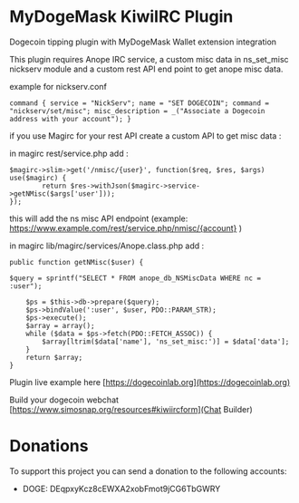 # MyDogeMask KiwiIRC Plugin

Dogecoin tipping plugin with MyDogeMask Wallet extension integration 


This plugin requires Anope IRC service, a custom misc data in ns_set_misc nickserv module and a custom rest API end point to get anope misc data.

example for nickserv.conf

	command { service = "NickServ"; name = "SET DOGECOIN"; command = "nickserv/set/misc"; misc_description = _("Associate a Dogecoin address with your account"); }


if you use Magirc for your rest API create a custom API to get misc data :

in magirc rest/service.php add :


	$magirc->slim->get('/nmisc/{user}', function($req, $res, $args) use($magirc) {
    		return $res->withJson($magirc->service->getNMisc($args['user']));
	});

this will add the ns misc API endpoint (example: https://www.example.com/rest/service.php/nmisc/{account} )

in magirc lib/magirc/services/Anope.class.php add :

 
    public function getNMisc($user) {
        
	$query = sprintf("SELECT * FROM anope_db_NSMiscData WHERE nc = :user");

        $ps = $this->db->prepare($query);
        $ps->bindValue(':user', $user, PDO::PARAM_STR);
        $ps->execute();
		$array = array();
		while ($data = $ps->fetch(PDO::FETCH_ASSOC)) {
			$array[ltrim($data['name'], 'ns_set_misc:')] = $data['data'];
		}
		return $array;
    }
 

Plugin live example here [https://dogecoinlab.org](https://dogecoinlab.org)

Build your dogecoin webchat [https://www.simosnap.org/resources#kiwiircform](Chat Builder)



# Donations

To support this project you can send a donation to the following accounts:

- DOGE: DEqpxyKcz8cEWXA2xobFmot9jCG6TbGWRY